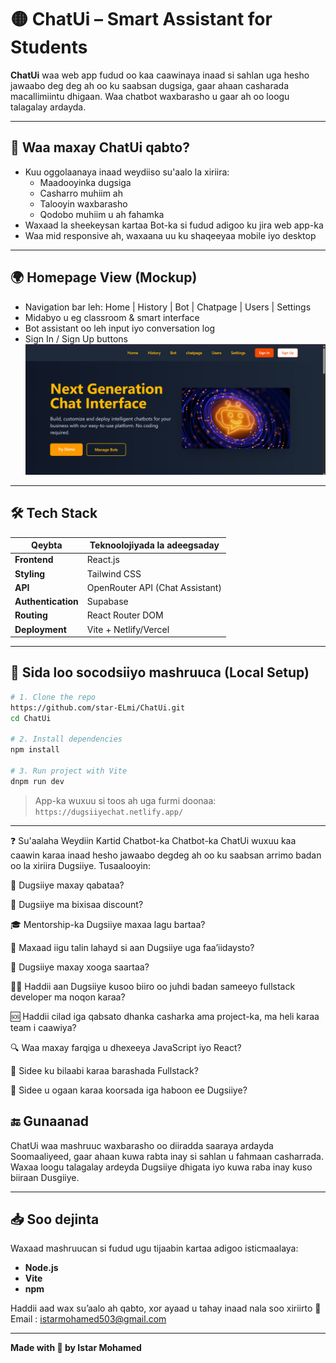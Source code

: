 

# 🟡 ChatUi – Smart Assistant for Students

**ChatUi** waa web app fudud oo kaa caawinaya inaad si sahlan uga hesho jawaabo deg deg ah oo ku saabsan dugsiga, gaar ahaan casharada macallimiintu dhigaan. Waa chatbot waxbarasho u gaar ah oo loogu talagalay ardayda.

---

## 🧠 Waa maxay ChatUi qabto?

- Kuu oggolaanaya inaad weydiiso su'aalo la xiriira:
  - Maadooyinka dugsiga
  - Casharro muhiim ah
  - Talooyin waxbarasho
  - Qodobo muhiim u ah fahamka
- Waxaad la sheekeysan kartaa Bot-ka si fudud adigoo ku jira web app-ka
- Waa mid responsive ah, waxaana uu ku shaqeeyaa mobile iyo desktop

---

## 🌍 Homepage View (Mockup)

- Navigation bar leh: Home | History | Bot | Chatpage | Users | Settings
- Midabyo u eg classroom & smart interface
- Bot assistant oo leh input iyo conversation log
- Sign In / Sign Up buttons
![alt text](image.png)
---

## 🛠️ Tech Stack

| Qeybta            | Teknoolojiyada la adeegsaday           |
|-------------------|----------------------------------------|
| **Frontend**      | React.js                               |
| **Styling**       | Tailwind CSS                           |
| **API**           | OpenRouter API (Chat Assistant)        |
| **Authentication**| Supabase                               |
| **Routing**       | React Router DOM                       |
| **Deployment**    | Vite + Netlify/Vercel                  |

---

## 🔧 Sida loo socodsiiyo mashruuca (Local Setup)

```bash
# 1. Clone the repo
https://github.com/star-ELmi/ChatUi.git
cd ChatUi

# 2. Install dependencies
npm install

# 3. Run project with Vite
dnpm run dev
```

> App-ka wuxuu si toos ah uga furmi doonaa: `https://dugsiiyechat.netlify.app/`

---

❓ Su'aalaha Weydiin Kartid Chatbot-ka
Chatbot-ka ChatUi wuxuu kaa caawin karaa inaad hesho jawaabo degdeg ah oo ku saabsan arrimo badan oo la xiriira Dugsiiye. Tusaalooyin:

💭 Dugsiiye maxay qabataa?

💸 Dugsiiye ma bixisaa discount?

🎓 Mentorship-ka Dugsiiye maxaa lagu bartaa?

🧭 Maxaad iigu talin lahayd si aan Dugsiiye uga faa’iidaysto?

🎯 Dugsiiye maxay xooga saartaa?

👩‍💻 Haddii aan Dugsiiye kusoo biiro oo juhdi badan sameeyo fullstack developer ma noqon karaa?

🆘 Haddii cilad iga qabsato dhanka casharka ama project-ka, ma heli karaa team i caawiya?

🔍 Waa maxay farqiga u dhexeeya JavaScript iyo React?

🚀 Sidee ku bilaabi karaa barashada Fullstack?

🧪 Sidee u ogaan karaa koorsada iga haboon ee Dugsiiye?

## 🔚 Gunaanad

ChatUi waa mashruuc waxbarasho oo diiradda saaraya ardayda Soomaaliyeed, gaar ahaan kuwa rabta inay si sahlan u fahmaan casharrada. Waxaa loogu talagalay ardeyda Dugsiiye dhigata iyo kuwa raba inay kuso biiraan Dusgiiye.

---

## 📥 Soo dejinta

Waxaad mashruucan si fudud ugu tijaabin kartaa adigoo isticmaalaya:
- **Node.js**
- **Vite**
- **npm**

Haddii aad wax su’aalo ah qabto, xor ayaad u tahay inaad nala soo xiriirto 💬
 Email : istarmohamed503@gmail.com

---

**Made with 💛 by Istar Mohamed**

